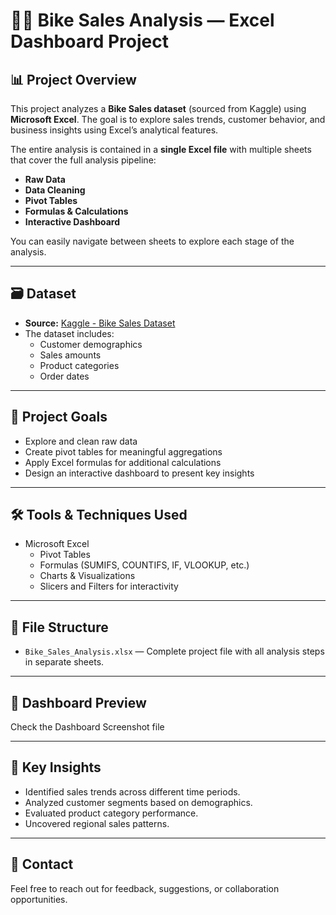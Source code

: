 # 🚴‍♂️ Bike Sales Analysis — Excel Dashboard Project

## 📊 Project Overview

This project analyzes a **Bike Sales dataset** (sourced from Kaggle) using **Microsoft Excel**. The goal is to explore sales trends, customer behavior, and business insights using Excel’s analytical features.

The entire analysis is contained in a **single Excel file** with multiple sheets that cover the full analysis pipeline:

- **Raw Data**
- **Data Cleaning**
- **Pivot Tables**
- **Formulas & Calculations**
- **Interactive Dashboard**

You can easily navigate between sheets to explore each stage of the analysis.

---

## 🗃 Dataset

- **Source:** [Kaggle - Bike Sales Dataset](https://www.kaggle.com/)  
- The dataset includes:
  - Customer demographics
  - Sales amounts
  - Product categories
  - Order dates

---

## 🎯 Project Goals

- Explore and clean raw data
- Create pivot tables for meaningful aggregations
- Apply Excel formulas for additional calculations
- Design an interactive dashboard to present key insights

---

## 🛠 Tools & Techniques Used

- Microsoft Excel
  - Pivot Tables
  - Formulas (SUMIFS, COUNTIFS, IF, VLOOKUP, etc.)
  - Charts & Visualizations
  - Slicers and Filters for interactivity

---

## 📂 File Structure

- `Bike_Sales_Analysis.xlsx` — Complete project file with all analysis steps in separate sheets.

---

## 📸 Dashboard Preview

Check the Dashboard Screenshot file

---

## 📌 Key Insights

- Identified sales trends across different time periods.
- Analyzed customer segments based on demographics.
- Evaluated product category performance.
- Uncovered regional sales patterns.

---

## 🤝 Contact

Feel free to reach out for feedback, suggestions, or collaboration opportunities.
